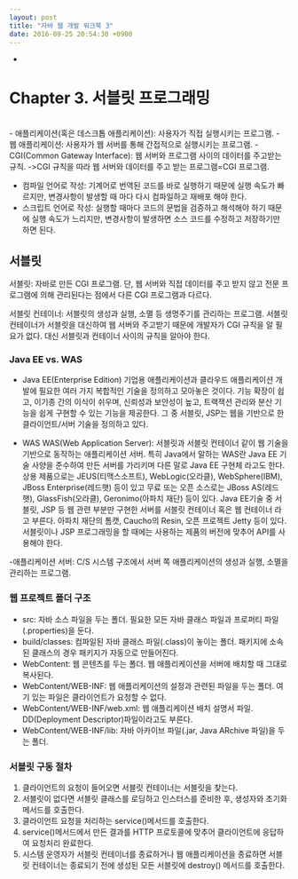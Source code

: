 ```yaml
---
layout: post
title: "자바 웹 개발 워크북 3"
date: 2016-09-25 20:54:30 +0900
---
```



-
# Chapter 3. 서블릿 프로그래밍
<br>
- 애플리케이션(혹은 데스크톱 애플리케이션): 사용자가 직접 실행시키는 프로그램.
- 웹 애플리케이션: 사용자가 웹 서버를 통해 간접적으로 실행시키는 프로그램.
- CGI(Common Gateway Interface): 웹 서버와 프로그램 사이의 데이터를 주고받는 규칙.
   ->CGI 규칙을 따라 웹 서버와 데이터를 주고 받는 프로그램=CGI 프로그램.

- 컴파일 언어로 작성: 기계어로 번역된 코드를 바로 실행하기 때문에 실행 속도가 빠르지만, 변경사항이 발생할 때 마다 다시 컴파일하고 재배포 해야 한다.
- 스크립트 언어로 작성: 실행할 때마다 코드의 문법을 검증하고 해석해야 하기 때문에 실행 속도가 느리지만, 변경사항이 발생하면 소스 코드를 수정하고 저장하기만 하면 된다.

## 서블릿
 서블릿: 자바로 만든 CGI 프로그램. 단, 웹 서버와 직접 데이터를 주고 받지 않고 전문 프로그램에 의해 관리된다는 점에서 다른 CGI 프로그램과 다르다.

 서블릿 컨테이너: 서블릿의 생성과 실행, 소멸 등 생명주기를 관리하는 프로그램. 서블릿 컨테이너가 서블릿을 대신하여 웹 서버와 주고받기 때문에 개발자가 CGI 규칙을 알 필요가 없다. 대신 서블릿과 컨테이너 사이의 규칙을 알아야 한다.

### Java EE vs. WAS

- Java EE(Enterprise Edition)
기업용 애플리케이션과 클라우드 애플리케이션 개발에 필요한 여러 가지 복합적인 기술을 정의하고 모아놓은 것이다. 기능 확장이 쉽고, 이기종 간의 이식이 쉬우며, 신뢰성과 보안성이 높고, 트랙잭션 관리와 분산 기능을 쉽게 구현할 수 있는 기능을 제공한다.
그 중 서블릿, JSP는 웹을 기반으로 한 클라이언트/서버 기술을 정의하고 있다.

- WAS
WAS(Web Application Server): 서블릿과 서블릿 컨테이너 같이 웹 기술을 기반으로 동작하는 애플리케이션 서버. 특히 Java에서 말하는 WAS란 Java EE 기술 사양을 준수하여 만든 서버를 가리키며 다른 말로 Java EE 구현체 라고도 한다.
상용 제품으로는 JEUS(티맥스소프트), WebLogic(오라클), WebSphere(IBM), JBoss Enterprise(레드햇) 등이 있고 무료 또는 오픈 소스로는 JBoss AS(레드햇), GlassFish(오라클), Geronimo(아파치 재단) 등이 있다.
 Java EE기술 중 서블릿, JSP 등 웹 관련 부분만 구현한 서버를 서블릿 컨테이너 혹은 웹 컨테이너 라고 부른다. 아파치 재단의 톰캣, Caucho의 Resin, 오픈 프로젝트 Jetty 등이 있다. 서블릿이나 JSP 프로그래밍을 할 때에는 사용하는 제품의 버전에 맞추어 API를 사용해야 한다.

 -애플리케이션 서버: C/S 시스템 구조에서 서버 쪽 애플리케이션의 생성과 실행, 소멸을 관리하는 프로그램.
 
### 웹 프로젝트 폴더 구조
- src: 자바 소스 파일을 두는 폴더. 필요한 모든 자바 클래스 파일과 프로퍼티 파일(.properties)을 둔다.
- build/classes: 컴파일된 자바 클래스 파일(.class)이 놓이는 폴더. 패키지에 소속된 클래스의 경우 패키지가 자동으로 만들어진다.
- WebContent: 웹 콘텐츠를 두는 폴더. 웹 애플리케이션을 서버에 배치할 때 그대로 복사된다.
- WebContent/WEB-INF: 웹 애플리케이션의 설정과 관련된 파일을 두는 폴더. 여기 있는 파일은 클라이언트가 요청할 수 없다.
- WebContent/WEB-INF/web.xml: 웹 애플리케이션 배치 설명서 파일. DD(Deployment Descriptor)파일이라고도 부른다.
- WebContent/WEB-INF/lib: 자바 아카이브 파일(.jar, Java ARchive 파일)을 두는 폴더.

### 서블릿 구동 절차
 1. 클라이언트의 요청이 들어오면 서블릿 컨테이너는 서블릿을 찾는다.
 2. 서블릿이 없다면 서블릿 클래스를 로딩하고 인스터스를 준비한 후, 생성자와 초기화 메서드를 호출한다.
 3. 클라이언트 요청을 처리하는 service()메서드를 호출한다.
 4. service()메서드에서 만든 결과를 HTTP 프로토콜에 맞추어 클라이언트에 응답하여 요청처리 완료한다.
 5. 시스템 운영자가 서블릿 컨테이너를 종료하거나 웹 애플리케이션을 종료하면 서블릿 컨테이너는 종료되기 전에 생성된 모든 서블릿에 destroy() 메서드를 호출한다.
